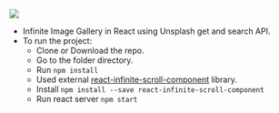 ![](image-gallery.gif)

- Infinite Image Gallery in React using Unsplash get and search API. 
- To run the project:
    - Clone or Download the repo.
    - Go to the folder directory.
    - Run `npm install`
    - Used external [react-infinite-scroll-component](https://www.npmjs.com/package/react-infinite-scroll-component) library.
    - Install `npm install --save react-infinite-scroll-component`
    - Run react server `npm start`
